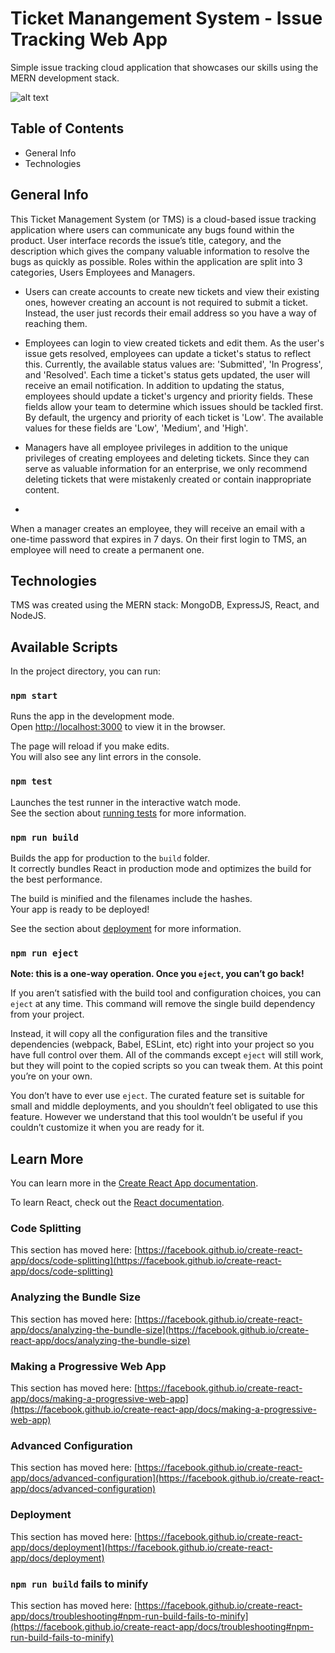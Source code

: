 # Ticket Manangement System - Issue Tracking Web App

Simple issue tracking cloud application that showcases our skills using the MERN development stack.

![alt text](https://github.com/Coffee-Express/ce-tms-frontend/blob/main/public/MainPage.png?raw=true) 

## Table of Contents

* General Info
* Technologies

## General Info

This Ticket Management System (or TMS) is a cloud-based issue tracking application where users can communicate any bugs found within the product. User interface records the issue’s title, category, and the description which gives the company valuable information to resolve the bugs as quickly as possible. Roles within the application are split into 3 categories, Users Employees and Managers.
-	Users can create accounts to create new tickets and view their existing ones, however creating an account is not required to submit a ticket. Instead, the user just records their email address so you have a way of reaching them.

-	Employees can login to view created tickets and edit them. As the user's issue gets resolved, employees can update a ticket's status to reflect this. Currently, the available status values are: 'Submitted', 'In Progress', and 'Resolved'. Each time a ticket's status gets updated, the user will receive an email notification. In addition to updating the status, employees should update a ticket's urgency and priority fields. These fields allow your team to determine which issues should be tackled first. By default, the urgency and priority of each ticket is 'Low'. The available values for these fields are 'Low', 'Medium', and 'High'.

-	Managers have all employee privileges in addition to the unique privileges of creating employees and deleting tickets. Since they can serve as valuable information for an enterprise, we only recommend deleting tickets that were mistakenly created or contain inappropriate content.
-	
When a manager creates an employee, they will receive an email with a one-time password that expires in 7 days. On their first login to TMS, an employee will need to create a permanent one.
  

## Technologies

TMS was created using the MERN stack: MongoDB, ExpressJS, React, and NodeJS.  

## Available Scripts

In the project directory, you can run:

### `npm start`

Runs the app in the development mode.\
Open [http://localhost:3000](http://localhost:3000) to view it in the browser.

The page will reload if you make edits.\
You will also see any lint errors in the console.

### `npm test`

Launches the test runner in the interactive watch mode.\
See the section about [running tests](https://facebook.github.io/create-react-app/docs/running-tests) for more information.

### `npm run build`

Builds the app for production to the `build` folder.\
It correctly bundles React in production mode and optimizes the build for the best performance.

The build is minified and the filenames include the hashes.\
Your app is ready to be deployed!

See the section about [deployment](https://facebook.github.io/create-react-app/docs/deployment) for more information.

### `npm run eject`

**Note: this is a one-way operation. Once you `eject`, you can’t go back!**

If you aren’t satisfied with the build tool and configuration choices, you can `eject` at any time. This command will remove the single build dependency from your project.

Instead, it will copy all the configuration files and the transitive dependencies (webpack, Babel, ESLint, etc) right into your project so you have full control over them. All of the commands except `eject` will still work, but they will point to the copied scripts so you can tweak them. At this point you’re on your own.

You don’t have to ever use `eject`. The curated feature set is suitable for small and middle deployments, and you shouldn’t feel obligated to use this feature. However we understand that this tool wouldn’t be useful if you couldn’t customize it when you are ready for it.

## Learn More

You can learn more in the [Create React App documentation](https://facebook.github.io/create-react-app/docs/getting-started).

To learn React, check out the [React documentation](https://reactjs.org/).

### Code Splitting

This section has moved here: [https://facebook.github.io/create-react-app/docs/code-splitting](https://facebook.github.io/create-react-app/docs/code-splitting)

### Analyzing the Bundle Size

This section has moved here: [https://facebook.github.io/create-react-app/docs/analyzing-the-bundle-size](https://facebook.github.io/create-react-app/docs/analyzing-the-bundle-size)

### Making a Progressive Web App

This section has moved here: [https://facebook.github.io/create-react-app/docs/making-a-progressive-web-app](https://facebook.github.io/create-react-app/docs/making-a-progressive-web-app)

### Advanced Configuration

This section has moved here: [https://facebook.github.io/create-react-app/docs/advanced-configuration](https://facebook.github.io/create-react-app/docs/advanced-configuration)

### Deployment

This section has moved here: [https://facebook.github.io/create-react-app/docs/deployment](https://facebook.github.io/create-react-app/docs/deployment)

### `npm run build` fails to minify

This section has moved here: [https://facebook.github.io/create-react-app/docs/troubleshooting#npm-run-build-fails-to-minify](https://facebook.github.io/create-react-app/docs/troubleshooting#npm-run-build-fails-to-minify)

